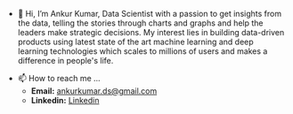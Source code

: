 - 👋 Hi, I’m Ankur Kumar, Data Scientist with a passion to get insights from the data, telling the stories through charts and graphs and help the leaders make strategic decisions. My interest lies in building data-driven products using latest state of the art machine learning and deep learning technologies which scales to millions of users and makes a difference in people's life.

<!--- - 👀 I’m interested in Machine Learning, NLP and Computer Vision. --->
<!--- - 🌱 I’m currently learning ...  --->
<!--- - 💞️ I’m looking to collaborate on ... --->
- 📫 How to reach me ...
    - **Email:** ankurkumar.ds@gmail.com
    - **Linkedin:** [Linkedin](https://linkedin.com/in/ankurkumar-ds)

<!---
ankurkumar-ml/ankurkumar-ml is a ✨ special ✨ repository because its `README.md` (this file) appears on your GitHub profile.
You can click the Preview link to take a look at your changes.
--->
